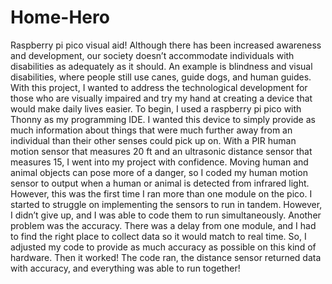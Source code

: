 # Home-Hero
Raspberry pi pico visual aid!
Although there has been increased awareness and development, our society doesn’t accommodate individuals with disabilities as adequately as it should. An example is blindness and visual disabilities, where people still use canes, guide dogs, and human guides. With this project,  I wanted to address the technological development for those who are visually impaired and try my hand at creating a device that would make daily lives easier. 
To begin, I used a raspberry pi pico with Thonny as my programming IDE. I wanted this device to simply provide as much information about things that were much further away from an individual than their other senses could pick up on. With a PIR human motion sensor that measures 20 ft and an ultrasonic distance sensor that measures 15, I went into my project with confidence. Moving human and animal objects can pose more of a danger, so I coded my human motion sensor to output when a human or animal is detected from infrared light. However, this was the first time I ran more than one module on the pico. I started to struggle on implementing the sensors to run in tandem. However, I didn’t give up, and I was able to code them to run simultaneously. Another problem was the accuracy. There was a delay from one module, and I had to find the right place to collect data so it would match to real time.  So, I adjusted my code to provide as much accuracy as possible on this kind of hardware. Then it worked! The code ran, the distance sensor returned data with accuracy, and everything was able to run together! 



